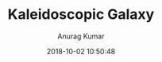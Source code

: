 ---
layout: work
title:  "Kaleidoscopic Galaxy"
tags: abstract, galaxy, Kaleidoscope
categories: work
date:   2018-10-02 10:50:48
author: Anurag Kumar
image: 2018/kaleidoscopic-galaxy.jpg
--- 